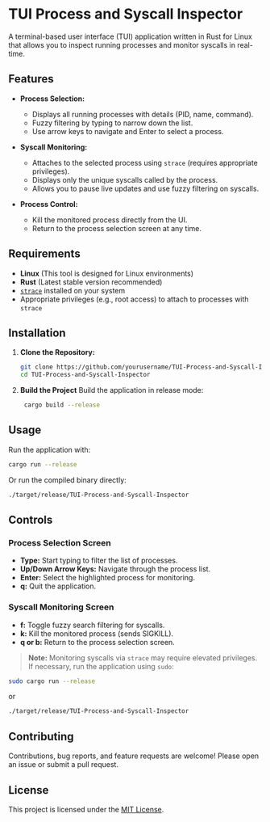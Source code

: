 # TUI Process and Syscall Inspector

A terminal-based user interface (TUI) application written in Rust for Linux that allows you to inspect running processes and monitor syscalls in real-time.

## Features

- **Process Selection:**  
  - Displays all running processes with details (PID, name, command).
  - Fuzzy filtering by typing to narrow down the list.
  - Use arrow keys to navigate and Enter to select a process.

- **Syscall Monitoring:**  
  - Attaches to the selected process using `strace` (requires appropriate privileges).
  - Displays only the unique syscalls called by the process.
  - Allows you to pause live updates and use fuzzy filtering on syscalls.

- **Process Control:**  
  - Kill the monitored process directly from the UI.
  - Return to the process selection screen at any time.

## Requirements

- **Linux** (This tool is designed for Linux environments)
- **Rust** (Latest stable version recommended)
- [`strace`](https://strace.io/) installed on your system
- Appropriate privileges (e.g., root access) to attach to processes with `strace`

## Installation

1. **Clone the Repository:**

   ```sh
   git clone https://github.com/yourusername/TUI-Process-and-Syscall-Inspector.git
   cd TUI-Process-and-Syscall-Inspector
   ```

1. **Build the Project**
    Build the application in release mode:

   ```sh
    cargo build --release
   ```

## Usage
Run the application with:

```sh
cargo run --release
```
Or run the compiled binary directly:

```sh
./target/release/TUI-Process-and-Syscall-Inspector
```
## Controls

### Process Selection Screen
- **Type:** Start typing to filter the list of processes.
- **Up/Down Arrow Keys:** Navigate through the process list.
- **Enter:** Select the highlighted process for monitoring.
- **q:** Quit the application.

### Syscall Monitoring Screen
- **f:** Toggle fuzzy search filtering for syscalls.
- **k:** Kill the monitored process (sends SIGKILL).
- **q or b:** Return to the process selection screen.

> **Note:** Monitoring syscalls via `strace` may require elevated privileges. If necessary, run the application using `sudo`:

```sh
sudo cargo run --release
```
or
```sh
./target/release/TUI-Process-and-Syscall-Inspector
```

## Contributing

Contributions, bug reports, and feature requests are welcome! Please open an issue or submit a pull request.

## License

This project is licensed under the [MIT License](LICENSE).

